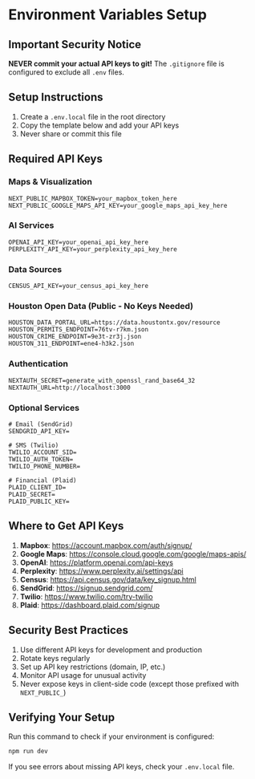 # Environment Variables Setup

## Important Security Notice
**NEVER commit your actual API keys to git!** The `.gitignore` file is configured to exclude all `.env` files.

## Setup Instructions

1. Create a `.env.local` file in the root directory
2. Copy the template below and add your API keys
3. Never share or commit this file

## Required API Keys

### Maps & Visualization
```
NEXT_PUBLIC_MAPBOX_TOKEN=your_mapbox_token_here
NEXT_PUBLIC_GOOGLE_MAPS_API_KEY=your_google_maps_api_key_here
```

### AI Services
```
OPENAI_API_KEY=your_openai_api_key_here
PERPLEXITY_API_KEY=your_perplexity_api_key_here
```

### Data Sources
```
CENSUS_API_KEY=your_census_api_key_here
```

### Houston Open Data (Public - No Keys Needed)
```
HOUSTON_DATA_PORTAL_URL=https://data.houstontx.gov/resource
HOUSTON_PERMITS_ENDPOINT=76tv-r7km.json
HOUSTON_CRIME_ENDPOINT=9e3t-zr3j.json
HOUSTON_311_ENDPOINT=ene4-h3k2.json
```

### Authentication
```
NEXTAUTH_SECRET=generate_with_openssl_rand_base64_32
NEXTAUTH_URL=http://localhost:3000
```

### Optional Services
```
# Email (SendGrid)
SENDGRID_API_KEY=

# SMS (Twilio)
TWILIO_ACCOUNT_SID=
TWILIO_AUTH_TOKEN=
TWILIO_PHONE_NUMBER=

# Financial (Plaid)
PLAID_CLIENT_ID=
PLAID_SECRET=
PLAID_PUBLIC_KEY=
```

## Where to Get API Keys

1. **Mapbox**: https://account.mapbox.com/auth/signup/
2. **Google Maps**: https://console.cloud.google.com/google/maps-apis/
3. **OpenAI**: https://platform.openai.com/api-keys
4. **Perplexity**: https://www.perplexity.ai/settings/api
5. **Census**: https://api.census.gov/data/key_signup.html
6. **SendGrid**: https://signup.sendgrid.com/
7. **Twilio**: https://www.twilio.com/try-twilio
8. **Plaid**: https://dashboard.plaid.com/signup

## Security Best Practices

1. Use different API keys for development and production
2. Rotate keys regularly
3. Set up API key restrictions (domain, IP, etc.)
4. Monitor API usage for unusual activity
5. Never expose keys in client-side code (except those prefixed with `NEXT_PUBLIC_`)

## Verifying Your Setup

Run this command to check if your environment is configured:
```bash
npm run dev
```

If you see errors about missing API keys, check your `.env.local` file.